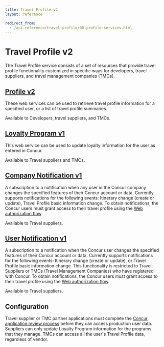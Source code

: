 ```yaml
---
title: Travel Profile v2
layout: reference

redirect_from:
  - /api-reference/travel-profile/00-profile-services.html
---
```


# Travel Profile v2

The Travel Profile service consists of a set of resources that provide travel profile functionality customized in specific ways for developers, travel suppliers, and travel management companies (TMCs).

## [Profile v2](./v2.profile-resource.html)

These web services can be used to retrieve travel profile information for a specified user, or a list of travel profile summaries.

Available to Developers, travel suppliers, and TMCs.

## [Loyalty Program v1](./v1.loyalty-program-resource.html)

This web service can be used to update loyalty information for the user as entered in Concur.

Available to Travel suppliers and TMCs.

## [Company Notification v1](./v1.notification-company-resource.html)

A subscription to a notification when any user in the Concur company changes the specified features of their Concur account or data. Currently supports notifications for the following events: Itinerary change (create or update), Travel Profile basic information change. To obtain notifications, the Concur users must grant access to their travel profile using the [Web authorization flow](/api-reference/authentication/authorization-pre-2017.html).

Available to Travel suppliers.

## [User Notification v1](./v1.notification-user-resource.html)

A subscription to a notification when the Concur user changes the specified features of their Concur account or data. Currently supports notifications for the following events: Itinerary change (create or update), or Travel Profile basic information change. This functionality is restricted to Travel Suppliers or TMCs (Travel Management Companies) who have registered with Concur. To obtain notifications, the Concur users must grant access to their travel profile using the [Web authorization flow](/api-reference/authentication/authorization-pre-2017.html).

Available to Travel suppliers.

##  Configuration

Travel supplier or TMC partner applications must complete the [Concur application review process](/manage-apps/app-certification.html) before they can access production user data. Suppliers can only update Loyalty Program information for the programs that they manage. TMCs can access all the user's Travel Profile data, regardless of vendor.
